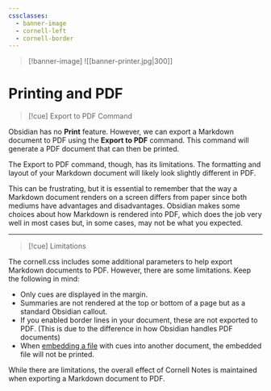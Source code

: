 ```yaml
---
cssclasses:
  - banner-image
  - cornell-left
  - cornell-border
---
```

>[!banner-image] ![[banner-printer.jpg|300]]
# Printing and PDF
>[!cue] Export to PDF Command

Obsidian has no **Print** feature. However, we can export a Markdown document to PDF using the **Export to PDF** command. This command will generate a PDF document that can then be printed. 

The Export to PDF command, though, has its limitations. The formatting and layout of your Markdown document will likely look slightly different in PDF. 

This can be frustrating, but it is essential to remember that the way a Markdown document renders on a screen differs from paper since both mediums have advantages and disadvantages. Obsidian makes some choices about how Markdown is rendered into PDF, which does the job very well in most cases but, in some cases, may not be what you expected.

---
>[!cue] Limitations

The cornell.css includes some additional parameters to help export Markdown documents to PDF. However, there are some limitations. Keep the following in mind:
- Only cues are displayed in the margin.
- Summaries are not rendered at the top or bottom of a page but as a standard Obsidian callout. 
- If you enabled border lines in your document, these are not exported to PDF. (This is due to the difference in how Obsidian handles PDF documents)
- When [embedding a file](https://help.obsidian.md/Linking+notes+and+files/Embedding+files) with cues into another document, the embedded file will not be printed.

While there are limitations, the overall effect of Cornell Notes is maintained when exporting a Markdown document to PDF.

